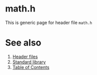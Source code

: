 # math.h
This is generic page for header file `math.h`
# See also
1. [Header files](README.md)
2. [Standard library](../README.md)
3. [Table of Contents](../../README.md)
